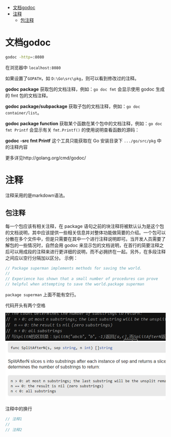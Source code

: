 <!-- TOC -->

- [文档godoc](#文档godoc)
- [注释](#注释)
    - [包注释](#包注释)

<!-- /TOC -->

# 文档godoc

```bash
godoc -http=:8080
```

在浏览器中 `localhost:8080`

如果设置了`GOPATH`，如 `D:\Go\src\pkg`，则可以看到修改过的注释。

**godoc package** 获取包的文档注释，例如：`go doc fmt` 会显示使用 godoc 生成的 fmt 包的文档注释。

**godoc package/subpackage** 获取子包的文档注释，例如：`go doc container/list`。

**godoc package function** 获取某个函数在某个包中的文档注释，例如：`go doc fmt Printf` 会显示有关 `fmt.Printf()` 的使用说明查看函数的源码：

**godoc -src fmt Printf** 这个工具只能获取在 Go 安装目录下 `.../go/src/pkg` 中的注释内容

更多详见http://golang.org/cmd/godoc/


# 注释
注释采用的是markdown语法。

## 包注释
每一个包应该有相关注释，在 package 语句之前的块注释将被默认认为是这个包的文档说明，其中应该提供一些相关信息并对整体功能做简要的介绍。一个包可以分散在多个文件中，但是只需要在其中一个进行注释说明即可。当开发人员需要了解包的一些情况时，自然会用 godoc 来显示包的文档说明，在首行的简要注释之后可以用成段的注释来进行更详细的说明，而不必拥挤在一起。另外，在多段注释之间应以空行分隔加以区分。
示例：

```go
// Package superman implements methods for saving the world.
//
// Experience has shown that a small number of procedures can prove
// helpful when attempting to save the world.package superman
```

`package superman` 上面不能有空行。

代码开头有两个空格

![](pic/doc01.png)
![](pic/doc02.png)

注释中的换行

```go
// 注释1
//
// 注释2
```


